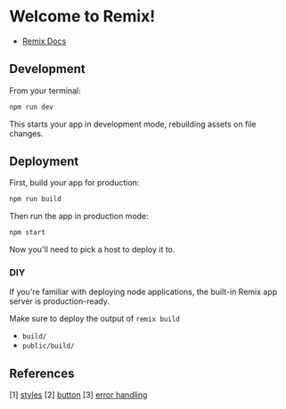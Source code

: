# Welcome to Remix!

- [Remix Docs](https://remix.run/docs)

## Development

From your terminal:

```sh
npm run dev
```

This starts your app in development mode, rebuilding assets on file changes.

## Deployment

First, build your app for production:

```sh
npm run build
```

Then run the app in production mode:

```sh
npm start
```

Now you'll need to pick a host to deploy it to.

### DIY

If you're familiar with deploying node applications, the built-in Remix app server is production-ready.

Make sure to deploy the output of `remix build`

- `build/`
- `public/build/`

## References
[1] [styles](https://dribbble.com/shots/23213198-Inner-Lighthouse)
[2] [button](https://getcssscan.com/css-buttons-examples) 
[3] [error handling](https://kentcdodds.com/blog/get-a-catch-block-error-message-with-typescript)